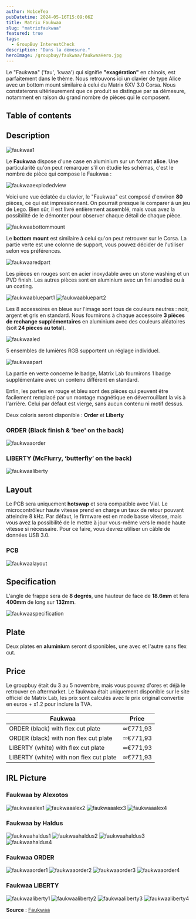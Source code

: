 ```yaml
---
author: No1ceTea
pubDatetime: 2024-05-16T15:09:06Z
title: Matrix Faukwaa
slug: "matrixfaukwaa"
featured: true
tags:
  - GroupBuy InterestCheck
description: "Dans la démesure."
heroImage: /groupbuy/faukwaa/faukwaaHero.jpg
---
```


Le "Faukwaa" ('fau', 'kwaa') qui signifie **"exagération"** en chinois, est parfaitement dans le thème. Nous retrouvons ici un clavier de type Alice avec un bottom mount similaire à celui du Matrix 6XV 3.0 Corsa. Nous constaterons ultérieurement que ce produit se distingue par sa démesure, notamment en raison du grand nombre de pièces qui le composent.

## Table of contents

## Description

![faukwaa1](/groupbuy/faukwaa/faukwaa1.jpg)

Le **Faukwaa** dispose d'une case en aluminium sur un format **alice**. Une particularité qu'on peut remarquer s'il on étudie les schémas, c'est le nombre de pièce qui compose le Faukwaa :

![faukwaaexplodedview](/groupbuy/faukwaa/faukwaaexplodedview.png)

Voici une vue éclatée du clavier, le "Faukwaa" est composé d'environ **80** pièces, ce qui est impressionnant. On pourrait presque le comparer à un jeu de Lego. Bien sûr, il est livré entièrement assemblé, mais vous avez la possibilité de le démonter pour observer chaque détail de chaque pièce.

![faukwaabottommount](/groupbuy/faukwaa/faukwaabottommount.png)

Le **bottom mount** est similaire à celui qu'on peut retrouver sur le Corsa. La partie verte est une colonne de support, vous pouvez décider de l'utiliser selon vos préférences.

![faukwaaredpart](/groupbuy/faukwaa/faukwaaredpart.jpg)

Les pièces en rouges sont en acier inoxydable avec un stone washing et un PVD finish. Les autres pièces sont en aluminium avec un fini anodisé ou à un coating.

![faukwaabluepart1](/groupbuy/faukwaa/faukwaabluepart1.jpg)
![faukwaabluepart2](/groupbuy/faukwaa/faukwaabluepart2.jpg)

Les 8 accessoires en bleue sur l'image sont tous de couleurs neutres : noir, argent et gris en standard. Nous fournirons à chaque accessoire **3 pièces de rechange supplémentaires** en aluminium avec des couleurs aléatoires (soit **24 pièces au total**).

![faukwaaled](/groupbuy/faukwaa/faukwaaled.png)

5 ensembles de lumières RGB supportent un réglage individuel.

![faukwaapart](/groupbuy/faukwaa/faukwaapart.png)

La partie en verte concerne le badge, Matrix Lab fournirons 1 badge supplémentaire avec un contenu différent en standard.

Enfin, les parties en rouge et bleu sont des pièces qui peuvent être facilement remplacé par un montage magnétique en déverrouillant la vis à l'arrière. Celui par défaut est vierge, sans aucun contenu ni motif dessus.

Deux coloris seront disponible : **Order** et **Liberty**

### ORDER (Black finish & 'bee' on the back)

![faukwaaorder](/groupbuy/faukwaa/faukwaaorder.jpg)

### LIBERTY (McFlurry, ‘butterfly’ on the back)

![faukwaaliberty](/groupbuy/faukwaa/faukwaaliberty.jpg)

## Layout

Le PCB sera uniquement **hotswap** et sera compatible avec Vial. Le microcontrôleur haute vitesse prend en charge un taux de retour pouvant atteindre 8 kHz. Par défaut, le firmware est en mode basse vitesse, mais vous avez la possibilité de le mettre à jour vous-même vers le mode haute vitesse si nécessaire. Pour ce faire, vous devrez utiliser un câble de données USB 3.0.

### PCB

![faukwaalayout](/groupbuy/faukwaa/faukwaalayout.png)

## Specification

L'angle de frappe sera de **8 degrés**, une hauteur de face de **18.6mm** et fera **400mm** de long sur **132mm**.

![faukwaaspecification](/groupbuy/faukwaa/faukwaaspecification.png)

## Plate

Deux plates en **aluminium** seront disponibles, une avec et l'autre sans flex cut.

## Price

Le groupbuy était du 3 au 5 novembre, mais vous pouvez d'ores et déjà le retrouver en aftermarket. Le faukwaa était uniquement disponible sur le site officiel de Matrix Lab, les prix sont calculés avec le prix original convertie en euros + x1.2 pour inclure la TVA.

| Faukwaa                                 | Price    |
| --------------------------------------- | -------- |
| ORDER (black) with flex cut plate       | ≃€771,93 |
| ORDER (black) with non flex cut plate   | ≃€771,93 |
| LIBERTY (white) with flex cut plate     | ≃€771,93 |
| LIBERTY (white) with non flex cut plate | ≃€771,93 |

## IRL Picture

### Faukwaa by Alexotos

![faukwaaalex1](/groupbuy/faukwaa/faukwaaalex1.jpg)
![faukwaaalex2](/groupbuy/faukwaa/faukwaaalex2.jpg)
![faukwaaalex3](/groupbuy/faukwaa/faukwaaalex3.jpg)
![faukwaaalex4](/groupbuy/faukwaa/faukwaaalex4.jpg)

### Faukwaa by Haldus

![faukwaahaldus1](/groupbuy/faukwaa/faukwaahaldus1.jpg)
![faukwaahaldus2](/groupbuy/faukwaa/faukwaahaldus2.jpg)
![faukwaahaldus3](/groupbuy/faukwaa/faukwaahaldus3.jpg)
![faukwaahaldus4](/groupbuy/faukwaa/faukwaahaldus4.jpg)

### Faukwaa ORDER

![faukwaaorder1](/groupbuy/faukwaa/faukwaaorder1.jpg)
![faukwaaorder2](/groupbuy/faukwaa/faukwaaorder2.jpg)
![faukwaaorder3](/groupbuy/faukwaa/faukwaaorder3.jpg)
![faukwaaorder4](/groupbuy/faukwaa/faukwaaorder4.jpg)

### Faukwaa LIBERTY

![faukwaaliberty1](/groupbuy/faukwaa/faukwaaliberty1.jpg)
![faukwaaliberty2](/groupbuy/faukwaa/faukwaaliberty2.jpg)
![faukwaaliberty3](/groupbuy/faukwaa/faukwaaliberty3.jpg)
![faukwaaliberty4](/groupbuy/faukwaa/faukwaaliberty4.jpg)

**Source** : [Faukwaa](https://matrixlab.notion.site/Faukwaa-8781961d32a246de8220bdf2a82c76de)
